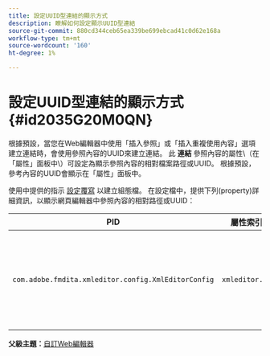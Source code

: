 ```yaml
---
title: 設定UUID型連結的顯示方式
description: 瞭解如何設定顯示UUID型連結
source-git-commit: 880cd344ceb65ea339be699ebcad41c0d62e168a
workflow-type: tm+mt
source-wordcount: '160'
ht-degree: 1%

---
```


# 設定UUID型連結的顯示方式 {#id2035G20M0QN}

根據預設，當您在Web編輯器中使用「插入參照」或「插入重複使用內容」選項建立連結時，會使用參照內容的UUID來建立連結。 此 **連結** 參照內容的屬性\（在「屬性」面板中\）可設定為顯示參照內容的相對檔案路徑或UUID。 根據預設，參考內容的UUID會顯示在「屬性」面板中。

使用中提供的指示 [設定覆寫](download-install-additional-config-override.md#) 以建立組態檔。 在設定檔中，提供下列\(property\)詳細資訊，以顯示網頁編輯器中參照內容的相對路徑或UUID：

| PID | 屬性索引鍵 | 屬性值 |
|---|------------|--------------|
| `com.adobe.fmdita.xmleditor.config.XmlEditorConfig` | `xmleditor.uuid` | 布林值\(true/false\)。 如果要顯示連結內容的相對路徑，則將此屬性設定為false。 <br> **預設值**： true |

**父級主題：**[&#x200B;自訂Web編輯器](conf-web-editor.md)
